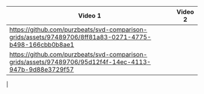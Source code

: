 | Video 1  | Video 2 |
| ------------- | ------------- |
| https://github.com/purzbeats/svd-comparison-grids/assets/97489706/8ff81a83-0271-4775-b498-166cbb0b8ae1 
  | https://github.com/purzbeats/svd-comparison-grids/assets/97489706/95d12f4f-14ec-4113-947b-9d88e3729f57
|
